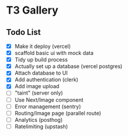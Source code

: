 # T3 Gallery

## Todo List

- [x] Make it deploy (vercel)
- [x] scaffold basic ui with mock data
- [x] Tidy up build process
- [x] Actually set up a database (vercel postgres)
- [x] Attach database to UI
- [x] Add authentication (clerk)
- [x] Add image upload
- [ ] "taint" (server only)
- [ ] Use Next/Image component
- [ ] Error management (sentry)
- [ ] Routing/Image page (parallel route)
- [ ] Analytics (posthog)
- [ ] Ratelimiting (upstash)
